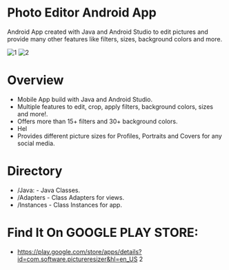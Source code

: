 # Photo Editor Android App
Android App created with Java and Android Studio to edit pictures and provide many other features like filters, sizes, background colors and more. 

![1](https://user-images.githubusercontent.com/62676755/114276617-02e82800-99ed-11eb-944d-bbb315301b06.jpg) ![2](https://user-images.githubusercontent.com/62676755/114276618-0380be80-99ed-11eb-9944-f3e00d1769ce.jpg)

# Overview
* Mobile App build with Java and Android Studio.
* Multiple features to edit, crop, apply filters, background colors, sizes and more!.
* Offers more than 15+ filters and 30+ background colors.
* Hel
* Provides different picture sizes for Profiles, Portraits and Covers for any social media.

# Directory
* /Java: - Java Classes.
* /Adapters - Class Adapters for views.
* /Instances - Class Instances for app.

# Find It On GOOGLE PLAY STORE:
* https://play.google.com/store/apps/details?id=com.software.pictureresizer&hl=en_US
2
